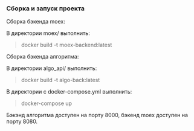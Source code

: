 ### Сборка и запуск проекта

Сборка бэкенда moex:

В директории moex/ выполнить:

> docker build -t moex-backend:latest

Сборка бэкенда алгоритма:

В директории algo_api/ выполнить:

>docker build -t algo-back:latest

В директории с docker-compose.yml выполнить:

>docker-compose up


Бэкэнд алгоритма доступен на порту 8000, бэкенд moex доступен на порту 8080.